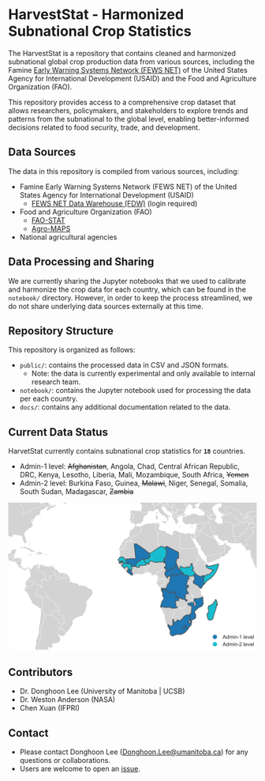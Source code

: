 # HarvestStat - Harmonized Subnational Crop Statistics

The HarvestStat is a repository that contains cleaned and harmonized subnational global crop production data from various sources, including the Famine [Early Warning Systems Network (FEWS NET)](https://fews.net/) of the United States Agency for International Development (USAID) and the Food and Agriculture Organization (FAO).</br>

This repository provides access to a comprehensive crop dataset that allows researchers, policymakers, and stakeholders to explore trends and patterns from  the subnational to the global level, enabling better-informed decisions related to food security, trade, and development.</br>

## Data Sources
The data in this repository is compiled from various sources, including:
- Famine Early Warning Systems Network (FEWS NET) of the United States Agency for International Development (USAID)
    - [FEWS NET Data Warehouse (FDW)](https://fews.net/data) (login required)
- Food and Agriculture Organization (FAO)
    - [FAO-STAT](https://www.fao.org/faostat/en/#home)
    - [Agro-MAPS](https://gaez.fao.org/pages/agromaps)
- National agricultural agencies

## Data Processing and Sharing
We are currently sharing the Jupyter notebooks that we used to calibrate and harmonize the crop data for each country, which can be found in the `notebook/` directory. However, in order to keep the process streamlined, we do not share underlying data sources externally at this time. 

## Repository Structure
This repository is organized as follows:

- `public/`: contains the processed data in CSV and JSON formats. 
    - Note: the data is currently experimental and only available to internal research team.
- `notebook/`: contains the Jupyter notebook used for processing the data per each country.
- `docs/`: contains any additional documentation related to the data.

## Current Data Status
HarvetStat currently contains subnational crop statistics for **`18`** countries.
<!-- (see [current data status per country](/docs/data_status_per_country.md)):</br> -->
- Admin-1 level: ~~Afghanistan~~, Angola, Chad, Central African Republic, DRC, Kenya, Lesotho, Liberia, Mali, Mozambique, South Africa, ~~Yemen~~
- Admin-2 level: Burkina Faso, Guinea, ~~Malawi~~, Niger, Senegal, Somalia, South Sudan, Madagascar, ~~Zambia~~

<img src="./docs/current_status_map.svg" alt="drawing" width="800"/>

## Contributors
- Dr. Donghoon Lee (University of Manitoba | UCSB)
- Dr. Weston Anderson (NASA)
- Chen Xuan (IFPRI)

## Contact 
- Please contact Donghoon Lee ([Donghoon.Lee@umanitoba.ca](Donghoon.Lee@umanitoba.ca)) for any questions or collaborations.</br>
- Users are welcome to open an [issue](https://github.com/chc-ucsb/gscd/issues).

<!-- ## Usage
The data in this repository is available for free and unrestricted use. Users are encouraged to cite the sources of the data appropriately. The repository can be cloned or downloaded using the git command or the Github interface.

## Contributing
Contributions to this repository are welcome, including new data sources or improvements to the existing data. To contribute, please create a pull request with a clear description of the changes proposed.

## License
The data in this repository is licensed under the Creative Commons Attribution 4.0 International license (CC BY 4.0). -->
